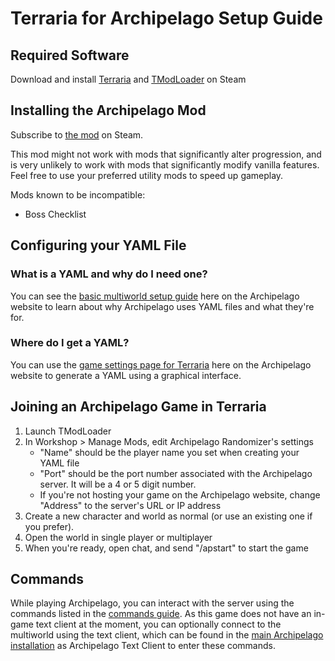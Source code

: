 # Terraria for Archipelago Setup Guide

## Required Software

Download and install [Terraria](https://store.steampowered.com/app/105600/Terraria/)
and [TModLoader](https://store.steampowered.com/app/1281930/tModLoader/) on Steam

## Installing the Archipelago Mod

Subscribe to [the mod](https://steamcommunity.com/sharedfiles/filedetails/?id=2922217554) on Steam.

This mod might not work with mods that significantly alter progression, and is very unlikely to work
with mods that significantly modify vanilla features. Feel free to use your preferred utility mods
to speed up gameplay.

Mods known to be incompatible:

* Boss Checklist

## Configuring your YAML File

### What is a YAML and why do I need one?

You can see the [basic multiworld setup guide](/tutorial/Archipelago/setup/en) here
on the Archipelago website to learn about why Archipelago uses YAML files and what they're for.

### Where do I get a YAML?

You can use the [game settings page for Terraria](/games/Terraria/player-settings) here
on the Archipelago website to generate a YAML using a graphical interface.

## Joining an Archipelago Game in Terraria

1. Launch TModLoader
2. In Workshop > Manage Mods, edit Archipelago Randomizer's settings
    * "Name" should be the player name you set when creating your YAML file
    * "Port" should be the port number associated with the Archipelago server. It will be a 4 or 5
    digit number.
    * If you're not hosting your game on the Archipelago website, change "Address" to the server's
    URL or IP address
3. Create a new character and world as normal (or use an existing one if you prefer).
4. Open the world in single player or multiplayer
5. When you're ready, open chat, and send "/apstart" to start the game
   
## Commands

While playing Archipelago, you can interact with the server using the commands listed in the
[commands guide](/tutorial/Archipelago/commands/en). As this game does not have an in-game text
client at the moment, you can optionally connect to the multiworld using the text client,
which can be found
in the [main Archipelago installation](https://github.com/ArchipelagoMW/Archipelago/releases) as
Archipelago Text Client to enter these commands.
